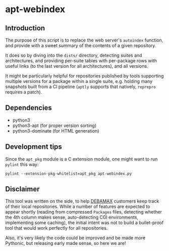 # apt-webindex

## Introduction

The purpose of this script is to replace the web server's `autoindex`
function, and provide with a sweet summary of the contents of a given
repository.

It does so by diving into the `dists/` directory, detecting suites and
architectures, and providing per-suite tables with per-package rows
with useful links (to the last version for all architectures), and all
versions.

It might be particularly helpful for repositories published by tools
supporting multiple versions for a package within a single suite,
e.g. holding many snapshots built from a CI pipeline (`aptly` supports
that natively, `reprepro` requires a patch).


## Dependencies

* python3
* python3-apt (for proper version sorting)
* python3-dominate (for HTML generation)


## Development tips

Since the `apt_pkg` module is a C extension module, one might want to
run `pylint` this way:

    pylint --extension-pkg-whitelist=apt_pkg apt-webindex.py


## Disclaimer

This tool was written on the side, to help
[DEBAMAX](https://debamax.com/) customers keep track of their local
repositories. While a number of features are expected to appear
shortly (reading from compressed `Packages` files, detecting whether
the 4th column makes sense, auto-detecting CGI environments,
implementing some caching), the initial intent was not to build a
bullet-proof tool that would work perfectly for all repositories.

Also, it's very likely the code could be improved and be made more
Pythonic, but releasing early made sense, so here we are!
